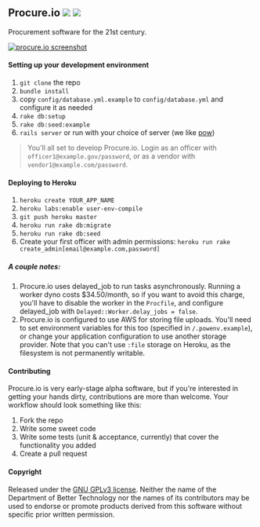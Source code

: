 Procure.io [![](https://travis-ci.org/dobtco/procure-io.png)](https://travis-ci.org/dobtco/procure-io) [![](https://codeclimate.com/github/dobtco/procure-io.png)](https://codeclimate.com/github/dobtco/procure-io)
--------

Procurement software for the 21st century.

[![procure.io screenshot](http://www.dobt.co/img/screenshot.png)](http://www.dobt.co/img/screenshot.png)

#### Setting up your development environment
1. `git clone` the repo
2. `bundle install`
3. copy `config/database.yml.example` to `config/database.yml` and configure it as needed
4. `rake db:setup`
5. `rake db:seed:example`
6. `rails server` or run with your choice of server (we like [pow](http://pow.cx/))

> You'll all set to develop Procure.io. Login as an officer with `officer1@example.gov/password`, or as a vendor with `vendor1@example.com/password`.

#### Deploying to Heroku
1. `heroku create YOUR_APP_NAME`
2. `heroku labs:enable user-env-compile`
2. `git push heroku master`
3. `heroku run rake db:migrate`
4. `heroku run rake db:seed`
5. Create your first officer with admin permissions: `heroku run rake create_admin[email@example.com,password]`

##### A couple notes:
1. Procure.io uses delayed_job to run tasks asynchronously. Running a worker dyno costs $34.50/month, so if you want to avoid this charge, you'll have to disable the worker in the `Procfile`, and configure delayed_job with `Delayed::Worker.delay_jobs = false`.
2. Procure.io is configured to use AWS for storing file uploads. You'll need to set environment variables for this too (specified in `/.powenv.example`), or change your application configuration to use another storage provider. Note that you can't use `:file` storage on Heroku, as the filesystem is not permanently writable.

#### Contributing

Procure.io is very early-stage alpha software, but if you're interested in getting your hands dirty, contributions are more than welcome. Your workflow should look something like this:

1. Fork the repo
2. Write some sweet code
3. Write some tests (unit & acceptance, currently) that cover the functionality you added
4. Create a pull request

#### Copyright
Released under the [GNU GPLv3 license](https://www.github.com/dobtco/procure-io/blob/master/LICENSE.md). Neither the name of the Department of Better Technology nor the names of its contributors may be used to endorse or promote products derived from this software without specific prior written permission.
